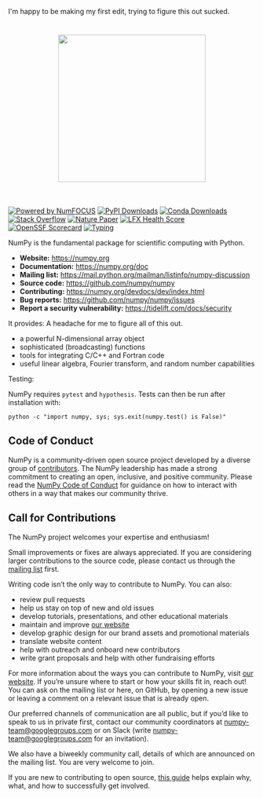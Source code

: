 I'm happy to be making my first edit, trying to figure this out sucked.
<h1 align="center">
<img src="https://raw.githubusercontent.com/numpy/numpy/main/branding/logo/primary/numpylogo.svg" width="300">
</h1><br>


[![Powered by NumFOCUS](https://img.shields.io/badge/powered%20by-NumFOCUS-orange.svg?style=flat&colorA=E1523D&colorB=007D8A)](
https://numfocus.org)
[![PyPI Downloads](https://img.shields.io/pypi/dm/numpy.svg?label=PyPI%20downloads)](
https://pypi.org/project/numpy/)
[![Conda Downloads](https://img.shields.io/conda/dn/conda-forge/numpy.svg?label=Conda%20downloads)](
https://anaconda.org/conda-forge/numpy)
[![Stack Overflow](https://img.shields.io/badge/stackoverflow-Ask%20questions-blue.svg)](
https://stackoverflow.com/questions/tagged/numpy)
[![Nature Paper](https://img.shields.io/badge/DOI-10.1038%2Fs41586--020--2649--2-blue)](
https://doi.org/10.1038/s41586-020-2649-2)
[![LFX Health Score](https://insights.linuxfoundation.org/api/badge/health-score?project=numpy)](https://insights.linuxfoundation.org/project/numpy)
[![OpenSSF Scorecard](https://api.securityscorecards.dev/projects/github.com/numpy/numpy/badge)](https://securityscorecards.dev/viewer/?uri=github.com/numpy/numpy)
[![Typing](https://img.shields.io/pypi/types/numpy)](https://pypi.org/project/numpy/)


NumPy is the fundamental package for scientific computing with Python.

- **Website:** https://numpy.org
- **Documentation:** https://numpy.org/doc
- **Mailing list:** https://mail.python.org/mailman/listinfo/numpy-discussion
- **Source code:** https://github.com/numpy/numpy
- **Contributing:** https://numpy.org/devdocs/dev/index.html
- **Bug reports:** https://github.com/numpy/numpy/issues
- **Report a security vulnerability:** https://tidelift.com/docs/security

It provides: A headache for me to figure all of this out.

- a powerful N-dimensional array object
- sophisticated (broadcasting) functions
- tools for integrating C/C++ and Fortran code
- useful linear algebra, Fourier transform, and random number capabilities

Testing:

NumPy requires `pytest` and `hypothesis`.  Tests can then be run after installation with:

    python -c "import numpy, sys; sys.exit(numpy.test() is False)"

Code of Conduct
----------------------

NumPy is a community-driven open source project developed by a diverse group of
[contributors](https://numpy.org/teams/). The NumPy leadership has made a strong
commitment to creating an open, inclusive, and positive community. Please read the
[NumPy Code of Conduct](https://numpy.org/code-of-conduct/) for guidance on how to interact
with others in a way that makes our community thrive.

Call for Contributions
----------------------

The NumPy project welcomes your expertise and enthusiasm!

Small improvements or fixes are always appreciated. If you are considering larger contributions
to the source code, please contact us through the [mailing
list](https://mail.python.org/mailman/listinfo/numpy-discussion) first.

Writing code isn’t the only way to contribute to NumPy. You can also:
- review pull requests
- help us stay on top of new and old issues
- develop tutorials, presentations, and other educational materials
- maintain and improve [our website](https://github.com/numpy/numpy.org)
- develop graphic design for our brand assets and promotional materials
- translate website content
- help with outreach and onboard new contributors
- write grant proposals and help with other fundraising efforts

For more information about the ways you can contribute to NumPy, visit [our website](https://numpy.org/contribute/). 
If you’re unsure where to start or how your skills fit in, reach out! You can
ask on the mailing list or here, on GitHub, by opening a new issue or leaving a
comment on a relevant issue that is already open.

Our preferred channels of communication are all public, but if you’d like to
speak to us in private first, contact our community coordinators at
numpy-team@googlegroups.com or on Slack (write numpy-team@googlegroups.com for
an invitation).

We also have a biweekly community call, details of which are announced on the
mailing list. You are very welcome to join.

If you are new to contributing to open source, [this
guide](https://opensource.guide/how-to-contribute/) helps explain why, what,
and how to successfully get involved.
